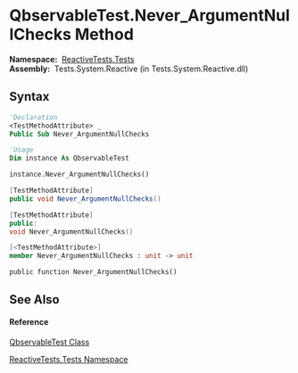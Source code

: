 # QbservableTest.Never\_ArgumentNullChecks Method

**Namespace:**  [ReactiveTests.Tests](ReactiveTests.Tests\ReactiveTests.Tests.md)  
**Assembly:**  Tests.System.Reactive (in Tests.System.Reactive.dll)

## Syntax

```vb
'Declaration
<TestMethodAttribute> _
Public Sub Never_ArgumentNullChecks
```

```vb
'Usage
Dim instance As QbservableTest

instance.Never_ArgumentNullChecks()
```

```csharp
[TestMethodAttribute]
public void Never_ArgumentNullChecks()
```

```c++
[TestMethodAttribute]
public:
void Never_ArgumentNullChecks()
```

```fsharp
[<TestMethodAttribute>]
member Never_ArgumentNullChecks : unit -> unit 
```

```jscript
public function Never_ArgumentNullChecks()
```

## See Also

#### Reference

[QbservableTest Class](QbservableTest\QbservableTest.md)

[ReactiveTests.Tests Namespace](ReactiveTests.Tests\ReactiveTests.Tests.md)




